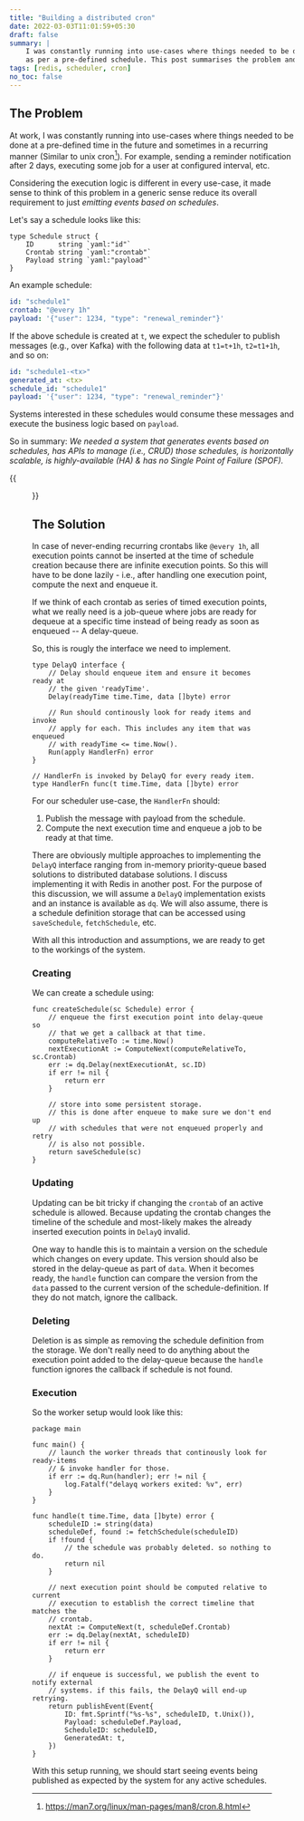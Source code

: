 ```yaml
---
title: "Building a distributed cron"
date: 2022-03-03T11:01:59+05:30
draft: false
summary: |
    I was constantly running into use-cases where things needed to be done
    as per a pre-defined schedule. This post summarises the problem and solution.
tags: [redis, scheduler, cron]
no_toc: false
---
```


## The Problem 

At work, I was constantly running into use-cases where things needed to be done
at a pre-defined time in the future and sometimes in a recurring manner (Similar to 
unix cron[^1]). For example, sending a reminder notification after 2 days, executing 
some job for a user at configured interval, etc.

Considering the execution logic is different in every use-case, it made sense to think
of this problem in a generic sense reduce its overall requirement to just *emitting
events based on schedules*.

Let's say a schedule looks like this:

```golang
type Schedule struct {
    ID      string `yaml:"id"`
    Crontab string `yaml:"crontab"`
    Payload string `yaml:"payload"`
}
```

An example schedule:

```yaml
id: "schedule1"
crontab: "@every 1h"
payload: '{"user": 1234, "type": "renewal_reminder"}'
```

If the above schedule is created at `t`, we expect the scheduler to publish messages (e.g., over Kafka) with the following data at `t1=t+1h`, `t2=t1+1h`, and so on: 

```yaml
id: "schedule1-<tx>"
generated_at: <tx>
schedule_id: "schedule1"
payload: '{"user": 1234, "type": "renewal_reminder"}'
```

Systems interested in these schedules would consume these messages and execute the business logic based on `payload`.

So in summary: *We needed a system that generates events based on schedules, has APIs to manage (i.e., CRUD) those schedules, is horizontally scalable, is highly-available (HA) & has no Single Point of Failure (SPOF).*

{{<figure src="/scheduler.png">}}

## The Solution

In case of never-ending recurring crontabs like `@every 1h`, all execution points cannot be inserted at the time of schedule creation because there are infinite execution points. So this will have to be done lazily - i.e., after handling one execution point, compute the next and enqueue it.

If we think of each crontab as series of timed execution points, what we really need is a job-queue where jobs are ready for dequeue at a specific time instead of being ready as soon as enqueued -- A delay-queue.

So, this is rougly the interface we need to implement. 

```golang
type DelayQ interface {
    // Delay should enqueue item and ensure it becomes ready at
    // the given 'readyTime'.
    Delay(readyTime time.Time, data []byte) error

    // Run should continously look for ready items and invoke 
    // apply for each. This includes any item that was enqueued
    // with readyTime <= time.Now().
    Run(apply HandlerFn) error
}

// HandlerFn is invoked by DelayQ for every ready item.
type HandlerFn func(t time.Time, data []byte) error
```

For our scheduler use-case, the `HandlerFn` should:

1. Publish the message with payload from the schedule.
2. Compute the next execution time and enqueue a job to be ready at that time.

There are obviously multiple approaches to implementing the `DelayQ` interface ranging from in-memory priority-queue based solutions to distributed database solutions. I discuss implementing it with Redis in another post. For the purpose of this discussion, we will assume a `DelayQ` implementation exists and an instance is available as `dq`. We will also assume, there is a schedule definition storage that can be accessed using `saveSchedule`, `fetchSchedule`, etc.

With all this introduction and assumptions, we are ready to get to the workings of the system.

### Creating

We can create a schedule using:

```golang
func createSchedule(sc Schedule) error {
    // enqueue the first execution point into delay-queue so
    // that we get a callback at that time.
    computeRelativeTo := time.Now()
    nextExecutionAt := ComputeNext(computeRelativeTo, sc.Crontab)
    err := dq.Delay(nextExecutionAt, sc.ID)
    if err != nil {
        return err
    }

    // store into some persistent storage.
    // this is done after enqueue to make sure we don't end up
    // with schedules that were not enqueued properly and retry
    // is also not possible.
    return saveSchedule(sc)
}
```

### Updating

Updating can be bit tricky if changing the `crontab` of an active schedule is allowed. Because updating the crontab changes the timeline of the schedule and most-likely makes the already inserted execution points in `DelayQ` invalid. 

One way to handle this is to maintain a version on the schedule which changes on every update. This version should also be stored in the delay-queue as part of `data`. When it becomes ready, the `handle` function can compare the version from the `data` passed to the current version of the schedule-definition. If they do not match, ignore the callback.

### Deleting

Deletion is as simple as removing the schedule definition from the storage. We don't really need to do anything about the execution point added to the delay-queue because the `handle` function ignores the callback if schedule is not found.


### Execution

So the worker setup would look like this:

```golang
package main

func main() {
    // launch the worker threads that continously look for ready-items
    // & invoke handler for those. 
    if err := dq.Run(handler); err != nil {
        log.Fatalf("delayq workers exited: %v", err)
    }
}

func handle(t time.Time, data []byte) error {
    scheduleID := string(data)
    scheduleDef, found := fetchSchedule(scheduleID)
    if !found {
        // the schedule was probably deleted. so nothing to do.
        return nil
    }

    // next execution point should be computed relative to current
    // execution to establish the correct timeline that matches the
    // crontab.
    nextAt := ComputeNext(t, scheduleDef.Crontab)
    err := dq.Delay(nextAt, scheduleID)
    if err != nil {
        return err
    }

    // if enqueue is successful, we publish the event to notify external
    // systems. if this fails, the DelayQ will end-up retrying.
    return publishEvent(Event{
        ID: fmt.Sprintf("%s-%s", scheduleID, t.Unix()),
        Payload: scheduleDef.Payload,
        ScheduleID: scheduleID,
        GeneratedAt: t,
    })
}
```

With this setup running, we should start seeing events being published as expected by the system for any active schedules.

[^1]: https://man7.org/linux/man-pages/man8/cron.8.html
